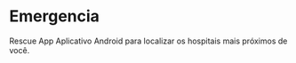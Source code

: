 Emergencia
==========

Rescue App
Aplicativo Android para localizar os hospitais mais próximos de você.
